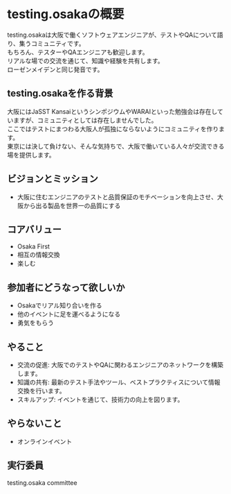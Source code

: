 # testing.osakaの概要

testing.osakaは大阪で働くソフトウェアエンジニアが、テストやQAについて語り、集うコミュニティです。  
もちろん、テスターやQAエンジニアも歓迎します。  
リアルな場での交流を通じて、知識や経験を共有します。  
ローゼンメイデンと同じ発音です。   

## testing.osakaを作る背景

大阪にはJaSST KansaiというシンポジウムやWARAIといった勉強会は存在していますが、コミュニティとしては存在しませんでした。  
ここではテストにまつわる大阪人が孤独にならないようにコミュニティを作ります。  
東京には決して負けない、そんな気持ちで、大阪で働いている人々が交流できる場を提供します。  

## ビジョンとミッション
- 大阪に住むエンジニアのテストと品質保証のモチベーションを向上させ、大阪から出る製品を世界一の品質にする

## コアバリュー
- Osaka First
- 相互の情報交換
- 楽しむ

## 参加者にどうなって欲しいか

- Osakaでリアル知り合いを作る
- 他のイベントに足を運べるようになる
- 勇気をもらう

## やること

- 交流の促進: 大阪でのテストやQAに関わるエンジニアのネットワークを構築します。
- 知識の共有: 最新のテスト手法やツール、ベストプラクティスについて情報交換を行います。
- スキルアップ: イベントを通じて、技術力の向上を図ります。

## やらないこと

- オンラインイベント

## 実行委員

testing.osaka committee
